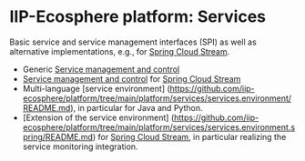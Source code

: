 # IIP-Ecosphere platform: Services

Basic service and service management interfaces (SPI) as well as alternative implementations, e.g., for [Spring Cloud Stream](https://spring.io/projects/spring-cloud-stream).

* Generic [Service management and control](https://github.com/iip-ecosphere/platform/tree/main/platform/services/services/README.md)
* [Service management and control](https://github.com/iip-ecosphere/platform/tree/main/platform/services/services.spring/README.md) for [Spring Cloud Stream](https://spring.io/projects/spring-cloud-stream)
* Multi-language [service environment] (https://github.com/iip-ecosphere/platform/tree/main/platform/services/services.environment/README.md), in particular for Java and Python.
* [Extension of the service environment] (https://github.com/iip-ecosphere/platform/tree/main/platform/services/services.environment.spring/README.md) for [Spring Cloud Stream](https://spring.io/projects/spring-cloud-stream), in particular realizing the  service monitoring integration.